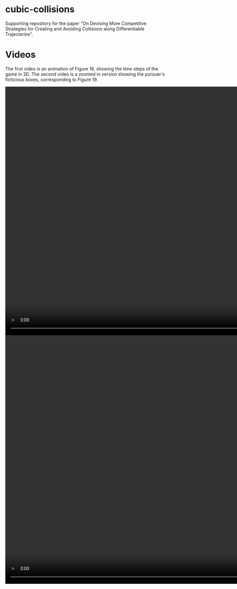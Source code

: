 # cubic-collisions
Supporting repository for the paper "On Devising More Competitive Strategies for Creating and Avoiding Collisions along Differentiable Trajectories".

# Videos

The first video is an animation of Figure 18, showing the time steps of the game in 3D.  The second video is a zoomed in version showing the pursuer's ficticious boxes, corresponding to Figure 19.

<video width="980" height="784" controls loop>
<source src=vids/anim_18.mp4, type="video/mp4">
</video>

<video width="980" height="784" controls loop>
<source src=vids/anim_19.mp4, type="video/mp4">
</video>
